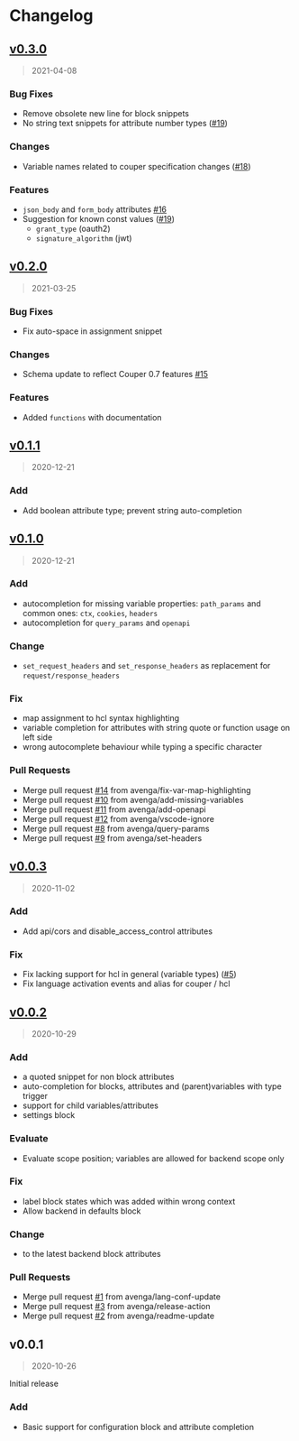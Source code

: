 # Changelog

<a name="v0.3.0"></a>
## [v0.3.0](https://github.com/avenga/couper-vscode/compare/v0.2.0...v0.3.0)

> 2021-04-08

### Bug Fixes

* Remove obsolete new line for block snippets
* No string text snippets for attribute number types ([#19](https://github.com/avenga/couper-vscode/pull/19))

### Changes

* Variable names related to couper specification changes ([#18](https://github.com/avenga/couper-vscode/pull/18))

### Features

* `json_body` and `form_body` attributes [#16](https://github.com/avenga/couper-vscode/issues/16)
* Suggestion for known const values ([#19](https://github.com/avenga/couper-vscode/pull/19))
    * `grant_type` (oauth2)
    * `signature_algorithm` (jwt)

<a name="v0.2.0"></a>
## [v0.2.0](https://github.com/avenga/couper-vscode/compare/v0.1.1...v0.2.0)

> 2021-03-25

### Bug Fixes

* Fix auto-space in assignment snippet

### Changes

* Schema update to reflect Couper 0.7 features  [#15](https://github.com/avenga/couper-vscode/issues/15)

### Features

* Added `functions` with documentation

<a name="v0.1.1"></a>
## [v0.1.1](https://github.com/avenga/couper-vscode/compare/v0.1.0...v0.1.1)

> 2020-12-21

### Add

* Add boolean attribute type; prevent string auto-completion

<a name="v0.1.0"></a>
## [v0.1.0](https://github.com/avenga/couper-vscode/compare/v0.0.3...v0.1.0)

> 2020-12-21

### Add

* autocompletion for missing variable properties: `path_params` and common ones: `ctx`, `cookies`, `headers`
* autocompletion for `query_params` and `openapi`

### Change

* `set_request_headers` and `set_response_headers` as replacement for `request/response_headers`

### Fix

* map assignment to hcl syntax highlighting
* variable completion for attributes with string quote or function usage on left side
* wrong autocomplete behaviour while typing a specific character

### Pull Requests

* Merge pull request [#14](https://github.com/avenga/couper-vscode/issues/14) from avenga/fix-var-map-highlighting
* Merge pull request [#10](https://github.com/avenga/couper-vscode/issues/10) from avenga/add-missing-variables
* Merge pull request [#11](https://github.com/avenga/couper-vscode/issues/11) from avenga/add-openapi
* Merge pull request [#12](https://github.com/avenga/couper-vscode/issues/12) from avenga/vscode-ignore
* Merge pull request [#8](https://github.com/avenga/couper-vscode/issues/8) from avenga/query-params
* Merge pull request [#9](https://github.com/avenga/couper-vscode/issues/9) from avenga/set-headers

<a name="v0.0.3"></a>
## [v0.0.3](https://github.com/avenga/couper-vscode/compare/v0.0.2...v0.0.3)

> 2020-11-02

### Add

* Add api/cors and disable_access_control attributes

### Fix

* Fix lacking support for hcl in general (variable types) ([#5](https://github.com/avenga/couper-vscode/issues/5))
* Fix language activation events and alias for couper / hcl


<a name="v0.0.2"></a>
## [v0.0.2](https://github.com/avenga/couper-vscode/compare/v0.0.1...v0.0.2)

> 2020-10-29

### Add

* a quoted snippet for non block attributes
* auto-completion for blocks, attributes and (parent)variables with type trigger
* support for child variables/attributes
* settings block

### Evaluate

* Evaluate scope position; variables are allowed for backend scope only

### Fix

* label block states which was added within wrong context
* Allow backend in defaults block

### Change

* to the latest backend block attributes

### Pull Requests

* Merge pull request [#1](https://github.com/avenga/couper-vscode/issues/1) from avenga/lang-conf-update
* Merge pull request [#3](https://github.com/avenga/couper-vscode/issues/3) from avenga/release-action
* Merge pull request [#2](https://github.com/avenga/couper-vscode/issues/2) from avenga/readme-update

<a name="v0.0.1"></a>
## v0.0.1

> 2020-10-26

Initial release

### Add

* Basic support for configuration block and attribute completion
